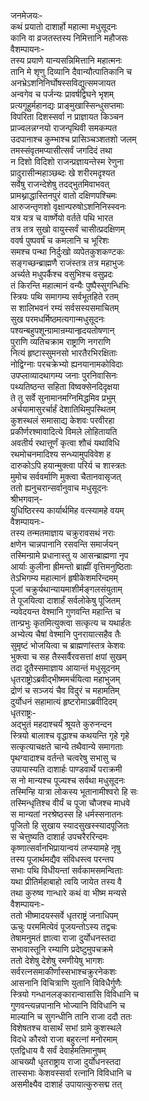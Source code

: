 जनमेजयः-  
कथं प्रयातो दाशार्हो महात्मा मधुसूदनः  
कानि वा व्रजतस्तस्य निमित्तानि महौजसः  
वैशम्पायनः-  
तस्य प्रयाणे यान्यसन्निमित्तानि महात्मनः  
तानि मे शृणु दिव्यानि दैवान्यौत्पातिकानि च  
अनभ्रेऽशनिनिर्घोषस्सविद्युत्समजायत  
अन्वगेव च पर्जन्यः प्रावर्षद्विघने भृशम्  
प्रत्यगूहुर्महानद्यः प्राङ्मुखास्सिन्धुसप्तमाः  
विपरिता दिशस्सर्वा न प्राज्ञायत किञ्चन  
प्राज्वलन्नग्नयो राजन्पृथिवी समकम्पत  
उदपानाश्च कुम्भाश्च प्रासिञ्चञ्शतशो जलम्  
तमस्संवृतमप्यासीत्सर्वं जगदिदं तथा  
न दिशो विदिशो राजन्प्रज्ञायन्तेस्म रेणुना  
प्रादुरासीन्महाञ्छब्दः खे शरीरमदृश्यत  
सर्वेषु राजन्देशेषु तदद्भुतमिवाभवत्  
प्रामथ्नाद्धास्तिनपुरं वातो दक्षिणपश्चिमः  
आरुजन्तृणशो वृक्षान्परुषोऽशनिनिस्स्वनः  
यत्र यत्र च वार्ष्णेयो वर्तते पथि भारत  
तत्र तत्र सुखो वायुस्सर्वं चासीत्प्रदक्षिणम्  
ववर्ष पुष्पवर्षं च कमलानि च भूरिशः  
समश्च पन्था निर्दुःखो व्यपेतकुशकण्टकः  
सङ्गच्छन्ब्राह्मणै राजंस्तत्र तत्र महाभुजः  
अर्च्यते मधुपर्कैश्च वसुभिश्च वसुप्रदः  
तं किरन्ति महात्मानं वन्यैः पुष्पैस्सुगन्धिभिः  
स्त्रियः पथि समागम्य सर्वभूतहिते रतम्  
स शालिभवनं रम्यं सर्वसस्यसमाचितम्  
सुख परमधर्मिष्ठमत्यगान्मधुसूदनः  
पश्यन्बहुपशून्ग्रामान्रम्यान्हृदयतोषणान्  
पुराणि व्यतिचक्राम राष्ट्राणि नगराणि  
नित्यं हृष्टास्सुमनसो भारतैरभिरक्षिताः  
नोद्विग्नाः परचक्रेभ्यो ह्यनयानामकोविदाः  
उपप्लाव्यादथागम्य जनाः पुरनिवासिनः  
पथ्यतिष्ठन्त सहिता विष्वक्सेनदिदृक्षया  
ते तु सर्वे सुनामानमग्निमिद्धमिव प्रभुम्  
अर्चयामासुरर्चार्हं देशातिथिमुपस्थितम्  
कुशस्थलं समासाद्य केशवः परवीरहा  
प्रकीर्णरश्मावादित्ये विमले लोहितायति  
अवतीर्य रथात्तूर्णं कृत्वा शौचं यथाविधि  
रथमोचनमादिश्य सन्ध्यामुपविवेश ह  
दारुकोऽपि हयान्मुक्त्वा परिर्य च शास्त्रतः  
मुमोच सर्ववर्माणि मुक्त्वा चैतानवासृजत्  
ततो ह्यनुचरान्सर्वानुवाच मधुसूदनः  
श्रीभगवान्-  
युधिष्ठिरस्य कार्यार्थमिह वत्स्यामहे वयम्  
वैशम्पायनः-  
तस्य तन्मतमाज्ञाय चक्रुरावसथं नराः  
क्षणेन चान्नपानानि रसवन्ति समार्जयन्  
तस्मिन्ग्रामे प्रधानास्तु य आसन्ब्राह्मणा नृप  
आर्याः कुलीना ह्रीमन्तो ब्राह्मीं वृत्तिमनुष्ठिताः  
तेऽभिगम्य महात्मानं हृषीकेशमरिन्दमम्  
पूजां चक्रुर्यथान्यायमाशीर्मङ्गलसंयुताम्  
ते पूजयित्वा दाशार्हं सर्वलोकेषु पूजितम्  
न्यवेदयन्त वेश्मानि गुणवन्ति महान्ति च  
तान्प्रभुः कृतमित्युक्त्वा सत्कृत्य च यथार्हतः  
अभ्येत्य चैषां वेश्मानि पुनरायात्सहैव तैः  
सुमृष्टं भोजयित्वा च ब्राह्मणांस्तत्र केशवः  
भुक्त्वा च सह तैस्सर्वैरवसत्तां क्षपां सुखम्  
तदा दूतैस्समाज्ञाय आयान्तं मधुसूदनम्  
धृतराष्ट्रोऽब्रवीद्भीष्ममर्चयित्वा महाभुजम्  
द्रोणं च सञ्जयं चैव विदुरं च महामतिम्  
दुर्योधनं सहामात्यं हृष्टरोमाऽब्रवीदिदम्  
धृतराष्ट्रः-  
अद्भुतं महदाश्चर्यं श्रूयते कुरुनन्दन  
स्त्रियो बालाश्च वृद्धाश्च कथयन्ति गृहे गृहे  
सत्कृत्याचक्षते चान्ये तथैवान्ये समागताः  
पृथग्वादाश्च वर्तन्ते चत्वरेषु सभासु च  
उपायास्यति दाशार्हः पाण्डवार्थे पराक्रमी  
स नो मान्यश्च पूज्यश्च सर्वथा मधुसूदनः  
तस्मिन्हि यात्रा लोकस्य भूतानामीश्वरो हि सः  
तस्मिन्धृतिश्च वीर्यं च पूजा चौजश्च माधवे  
स मान्यतां नरश्रेष्ठस्स हि धर्मस्सनातनः  
पूजितो हि सुखाय स्यादसुखस्स्यादपूजितः  
स चेत्तुष्यति दाशार्ह उपचरैररिन्दमः  
कृष्णात्सर्वानभिप्रायान्वयं लप्स्यामहे नृषु  
तस्य पूजार्थमद्यैव संविधस्त्व परन्तप  
सभाः पथि विधीयन्तां सर्वकामसमन्विताः  
यथा प्रीतिर्महाबाहो त्वयि जायेत तस्य वै  
तथा कुरुष्व गान्धारे कथं वा भीष्म मन्यसे  
वैशम्पायनः-  
ततो भीष्मादयस्सर्वे धृतराष्ट्रं जनाधिपम्  
ऊचुः परममित्येवं पूजयन्तोऽस्य तद्वचः  
तेषामनुमतं ज्ञात्वा राजा दुर्योधनस्तदा  
सभावास्तूनि रम्याणि प्रदेष्टुमुपचक्रमे  
ततो देशेषु देशेषु रमणीयेषु भागशः  
सर्वरत्नसमाकीर्णास्सभाश्चक्रुरनेकशः  
आसनानि विचित्राणि युतानि विविधैर्गुणैः  
स्त्रियो गन्धानलङ्कारान्वासांसि विविधानि च  
गुणवन्त्यन्नपानानि भोज्यानि विविधानि च  
माल्यानि च सुगन्धीनि तानि राजा ददौ ततः  
विशेषतश्च वासार्थं सभां ग्रामे कुशस्थले  
विदधे कौरवो राजा बहुरत्नां मनोरमाम्  
एतद्विधाय वै सर्वं देवार्हमतिमानुषम्  
आचख्यौ धृतराष्ट्राय राजा दुर्योधनस्तदा  
तास्सभाः केशवस्सर्वा रत्नानि विविधानि च  
असमीक्ष्यैव दाशार्ह उपायात्कुरुसद्म तत्  
